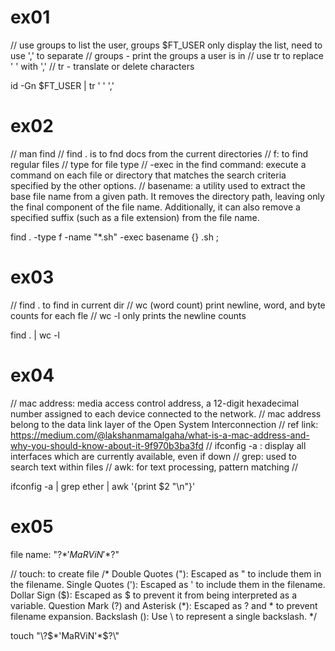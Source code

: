# ex01
// use groups to list the user, groups $FT_USER only display the list, need to use ',' to separate
// groups - print the groups a user is in
// use tr to replace ' ' with ','
// tr - translate or delete characters


id -Gn $FT_USER | tr ' ' ','

# ex02
// man find
// find . is to fnd docs from the current directories
// f: to find regular files
// type for file type
// -exec in the find command: execute a command on each file or directory that matches the search criteria specified by the other options.
// basename: a utility used to extract the base file name from a given path. It removes the directory path, leaving only the final component of the file name. Additionally, it can also remove a specified suffix (such as a file extension) from the file name.


find . -type f -name "*.sh" -exec basename {} .sh \;

# ex03
// find . to find in current dir
// wc (word count) print newline, word, and byte counts for each fle
// wc -l only prints the newline counts

find . | wc -l

# ex04
// mac address: media access control address, a 12-digit hexadecimal number assigned to each device connected to the network.
// mac address belong to the data link layer of the Open System Interconnection
// ref link: https://medium.com/@lakshanmamalgaha/what-is-a-mac-address-and-why-you-should-know-about-it-9f970b3ba3fd
// ifconfig -a : display all interfaces which are currently available, even if down
// grep: used to search text within files
// awk: for text processing, pattern matching
//

ifconfig -a | grep ether | awk '{print $2 "\n"}'

# ex05
file name: "\?$*'MaRViN'*$?\"

// touch: to create file
/* 
    Double Quotes ("): Escaped as \" to include them in the filename.
    Single Quotes ('): Escaped as \' to include them in the filename.
    Dollar Sign ($): Escaped as \$ to prevent it from being interpreted as a variable.
    Question Mark (?) and Asterisk (*): Escaped as \? and \* to prevent filename expansion.
    Backslash (\): Use \\ to represent a single backslash.
*/

touch \"\\\?\$\*'MaRViN'\*\$\?\\\"

